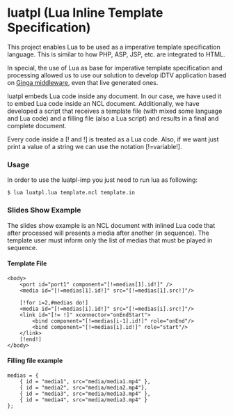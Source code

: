 luatpl (Lua Inline Template Specification)
=========================================
This project enables Lua to be used as a imperative template specification
language. This is similar to how PHP, ASP, JSP, etc. are integrated to HTML. 

In special, the use of Lua as base for imperative template specification
and processing allowed us to use our solution to develop iDTV application
based on  <a href="http://www.ginga.org.br">Ginga middleware</a>, even that
live generated ones.

luatpl embeds Lua code inside any document. In our case, we have used it to
embed Lua code inside an NCL document. Additionally, we have developed a
script that receives a template file (with mixed some language and Lua code)
and a filling file (also a Lua script) and results in a final and complete
document.

Every code inside a [! and !] is treated as a Lua code. Also, if we want just
print a value of a string we can use the notation [!=variable!].

### Usage
In order to use the luatpl-imp you just need to run lua as following:

	$ lua luatpl.lua template.ncl template.in

### Slides Show Example

The slides show example is an NCL document with inlined Lua code that after
processed will presents a media after another (in sequence). The template user
must inform only the list of medias that must be played in sequence.

#### Template File
	
	<body>
		<port id="port1" component="[!=medias[1].id!]" />
		<media id="[!=medias[1].id!]" src="[!=medias[1].src!]"/>
		
		[!for i=2,#medias do!]
		<media id="[!=medias[i].id!]" src="[!=medias[i].src!]"/>
		<link id="[!= !]" xconnector="onEndStart">
			<bind component="[!=medias[i-1].id!]" role="onEnd"/>
			<bind component="[!=medias[i].id!]" role="start"/>
		</link>
		[!end!]
	</body>


#### Filling file example
	
	medias = {
		{ id = "media1", src="media/media1.mp4" },
		{ id = "media2", src="media/media2.mp4"},
		{ id = "media3", src="media/media3.mp4" },
		{ id = "media4", src="media/media3.mp4" }
	};

